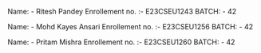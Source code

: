 Name: - Ritesh Pandey
Enrollement no. :- E23CSEU1243
BATCH: - 42

Name: - Mohd Kayes Ansari
Enrollement no. :- E23CSEU1256
BATCH: - 42

Name: - Pritam Mishra
Enrollement no. :- E23CSEU1260
BATCH: - 42
